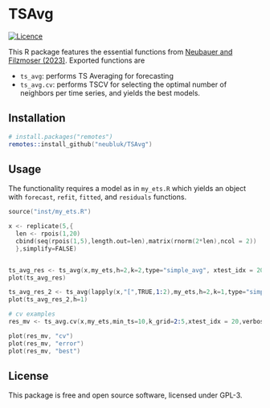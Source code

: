 # TSAvg

[![Licence](https://img.shields.io/badge/licence-GPL--3-blue.svg)](https://www.gnu.org/licenses/gpl-3.0.en.html)

This R package features the essential functions from [Neubauer and Filzmoser (2023)](<https://arxiv.org/abs/2306.07119>). Exported functions are

-   `ts_avg`: performs TS Averaging for forecasting
-   `ts_avg.cv`: performs TSCV for selecting the optimal number of neighbors per time series, and yields the best models.

## Installation

``` s
# install.packages("remotes")
remotes::install_github("neubluk/TSAvg")
```

## Usage

The functionality requires a model as in `my_ets.R` which yields an object with `forecast`, `refit`, `fitted`, and `residuals` functions.

``` s
source("inst/my_ets.R")

x <- replicate(5,{
  len <- rpois(1,20)
  cbind(seq(rpois(1,5),length.out=len),matrix(rnorm(2*len),ncol = 2))
  },simplify=FALSE)


ts_avg_res <- ts_avg(x,my_ets,h=2,k=2,type="simple_avg", xtest_idx = 20)
plot(ts_avg_res)

ts_avg_res_2 <- ts_avg(lapply(x,"[",TRUE,1:2),my_ets,h=2,k=1,type="simple_avg", xtest_idx = 15)
plot(ts_avg_res_2,h=1)

# cv examples
res_mv <- ts_avg.cv(x,my_ets,min_ts=10,k_grid=2:5,xtest_idx = 20,verbose=TRUE)

plot(res_mv, "cv")
plot(res_mv, "error")
plot(res_mv, "best")
```

## License

This package is free and open source software, licensed under GPL-3.
